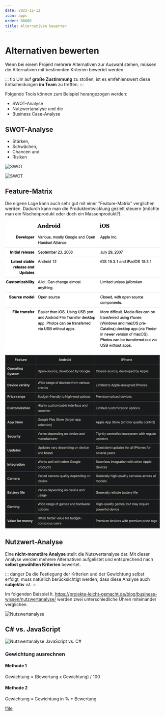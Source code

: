```yaml
---
date: 2023-12-12
icon: apps
order: 80000
title: Alternativen bewerten
---
```


# Alternativen bewerten

Wenn bei einem Projekt mehrere Alternativen zur Auswahl stehen, müssen die Alternativen mit bestimmten Kriterien bewertet werden.

::: tip
Um auf **große Zustimmung** zu stoßen, ist es emfehlenswert diese Entscheidungen **im Team** zu treffen.
:::

Folgende Tools können zum Beispiel herangezogen werden:

- SWOT-Analyse
- Nutzwertanalyse und die
- Business Case-Analyse

## SWOT-Analyse

- Stärken,
- Schwächen,
- Chancen und
- Risiken

![SWOT](/images/theorie/swot-analyse.jpeg)

![SWOT](/images/theorie/swot-analyse2.png)

## Feature-Matrix

Die eigene Lage kann auch sehr gut mit einer "Feature-Matrix" verglichen werden. Dadurch kann man die Produktentwicklung gezielt steuern (möchte man ein Nischenprodukt oder doch ein Massenprodukt?).

![Feature-Matrix: iOS vs. Android](../../public/images/theorie/feature-matrix.png)

![Feature-Matrix: iOS vs. Android](../../public/images/theorie/feature-matrix-anroid-apple.png)

## Nutzwert-Analyse

Eine **nicht-monetäre Analyse** stellt die Nutzwertanalyse dar. Mit dieser Analyse werden mehrere Alternativen aufgelistet und entsprechend nach **selbst gewählten Kriterien** bewertet.

::: danger
Da die Festlegung der Kriterien und der Gewichtung selbst erfolgt, muss natürlich berücksichtigt werden, dass diese Analyse auch **subjektiv** ist.
:::

Im folgenden Beispiel lt. https://projekte-leicht-gemacht.de/blog/business-wissen/nutzwertanalyse/ werden zwei unterschiedliche Uhren miteinander verglichen:

![Nutzwertanalyse](/images/theorie/nutzwertanalyse.png)

## C# vs. JavaScript

![Nutzwertanalyse JavaScript vs. C#](/images/theorie/nutzwertanalyse.png)

### Gewichtung ausrechnen

#### Methode 1

Gewichtung = (Bewertung x Gewichtung) / 100

#### Methode 2

Gewichtung = Gewichtung in % \* Bewertung

[!file](/downloads/theorie/nutzwertanalyse_js_oder_cs.xlsx)

